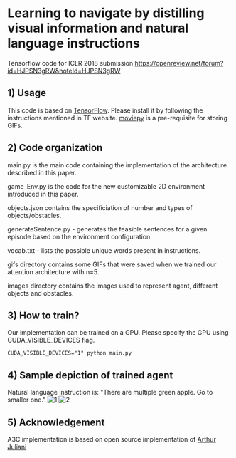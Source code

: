 # Learning to navigate by distilling visual information and natural language instructions
Tensorflow code for ICLR 2018 submission https://openreview.net/forum?id=HJPSN3gRW&noteId=HJPSN3gRW

## 1) Usage
This code is based on [TensorFlow](https://www.tensorflow.org/). Please install it by following the instructions mentioned in TF website. [moviepy](https://pypi.python.org/pypi/moviepy) is a pre-requisite for storing GIFs.

## 2) Code organization
main.py is the main code containing the implementation of the architecture described in this paper. 

game_Env.py is the code for the new customizable 2D environment introduced in this paper. 

objects.json contains the specificiation of number and types of objects/obstacles. 

generateSentence.py - generates the feasible sentences for a given episode based on the environment configuration. 

vocab.txt - lists the possible unique words present in instructions. 

gifs directory contains some GIFs that were saved when we trained our attention architecture with n=5.

images directory contains the images used to represent agent, different objects and obstacles.

## 3) How to train?
Our implementation can be trained on a GPU. Please specify the GPU using CUDA_VISIBLE_DEVICES flag.
```
CUDA_VISIBLE_DEVICES="1" python main.py 
```

## 4) Sample depiction of trained agent
Natural language instruction is: "There are multiple green apple. Go to smaller one."
![1](https://github.com/rl-lang-grounding/rl-lang-ground/raw/master/gifs/There_are_multiple_green_Apple_Go_to_smaller_oneOriginalimage_41.gif)
![2](https://github.com/rl-lang-grounding/rl-lang-ground/raw/master/gifs/There_are_multiple_green_Apple_Go_to_smaller_oneimage_41.gif)

## 5) Acknowledgement
A3C implementation is based on open source implementation of [Arthur Juliani](https://github.com/awjuliani/DeepRL-Agents)


